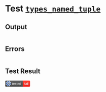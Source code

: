 # Test [`types_named_tuple`](/doc/types/named_tuple.md#L9)

## Output

```,plain
```

## Errors

```,plain
```

## Test Result

![OK](/doc/types/.test/types_named_tuple.png)
